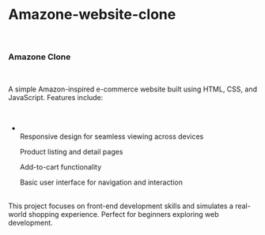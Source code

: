 # Amazone-website-clone
<br>
<h3> Amazone Clone </h3>
<br>
<p>
  A simple Amazon-inspired e-commerce website built using HTML, CSS, and JavaScript. Features include:
</p>
<br>
<ul>
  <li></li>Responsive design for seamless viewing across devices</li>
</ul>
<ul>
  Product listing and detail pages
</ul>
<ul>
  Add-to-cart functionality
</ul>
<ul>
  Basic user interface for navigation and interaction
</ul>
<br>
This project focuses on front-end development skills and simulates a real-world shopping experience. Perfect for beginners exploring web development.

